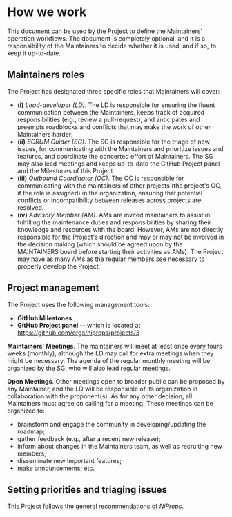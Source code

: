 # How we work

This document can be used by the Project to define the Maintainers' operation workflows.
The document is completely optional, and it is a responsibility of the Maintainers to decide whether it is used, and if so, to keep it up-to-date.

<!--
Therefore, this is the entry point where Contributors will find information about:
* How to propose new features, changes to the code, changes to the documentation, etc., and what are the available paths to those activities depending on the estimated magnitude of the proposal (e.g., whether the project will have explicit Extension Proposal documents for major modifications).
* Whether the Project will make use of the GitHub Projects features, how new issues are triaged into milestones and projects, how issues are prioritized and labeled (e.g., whether the project adheres to the `impact:<low|medium|high>` and `effort:<low|medium|high>` labeling system).
* Establishing Maintainers roles, and making sure the `MAINTAINERS.md` file defines these roles and they are up-to-date in the Maintainers table.
* Open public meetings, and their frequency, where interested parties can join and participate in the definition of the roadmap, milestones and deliverables.
-->

<!-- OPTIONAL CONTENTS: Please revise or remove these lines -->
## Maintainers roles

The Project has designated three specific roles that Maintainers will cover:

* **(i)** *Lead-developer (LD)*.
  The LD is responsible for ensuring the fluent communication between the Maintainers, keeps track of acquired responsibilities (e.g., review a pull-request), and anticipates and preempts roadblocks and conflicts that may make the work of other Maintainers harder;
* **(ii)** *SCRUM Guider (SG)*.
  The SG is responsible for the triage of new issues, for communicating with the Maintainers and prioritize issues and features, and coordinate the concerted effort of Maintainers.
  The SG may also lead meetings and keeps up-to-date the GitHub Project panel and the Milestones of this Project.
* **(iii)** *Outbound Coordinator (OC)*.
  The OC is responsible for communicating with the maintainers of other projects (the project's OC, if the role is assigned) in the organization, ensuring that potential conflicts or incompatibility between releases across projects are resolved.
* **(iv)** *Advisory Member (AM)*.
  AMs are invited maintainers to assist in fulfilling the maintenance duties and responsibilities by sharing their knowledge and resources with the board.
  However, AMs are not directly responsible for the Project's direction and may or may not be involved in the decision making (which should be agreed upon by the MAINTAINERS board before starting their activities as AMs).
  The Project may have as many AMs as the regular members see necessary to properly develop the Project.

## Project management

The Project uses the following management tools:

* **GitHub Milestones**
* **GitHub Project panel** -- which is located at https://github.com/orgs/nipreps/projects/3

**Maintainers' Meetings**.
The maintainers will meet at least once every fours weeks (monthly), although the LD may call for extra meetings when they might be necessary.
The agenda of the regular monthly meeting will be organized by the SG, who will also lead regular meetings.

**Open Meetings**.
Other meetings open to broader public can be proposed by any Maintainer, and the LD will be responsible of its organization in collaboration with the proponent(s).
As for any other decision, all Maintainers must agree on calling for a meeting.
These meetings can be organized to:

* brainstorm and engage the community in developing/updating the roadmap;
* gather feedback (e.g., after a recent new release);
* inform about changes in the Maintainers team, as well as recruiting new members;
* disseminate new important features;
* make announcements; etc.

## Setting priorities and triaging issues

This Project follows [the general recommendations of *NiPreps*](https://www.nipreps.org/community/CONTRIBUTING/#issue-labels).

<!-- OPTIONAL CONTENTS end here -->
